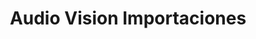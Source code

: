 ---
title: "Audio Vision Importaciones"
url: /santa-cruz-de-la-sierra/audio-vision-importaciones/
shop: general
---